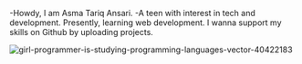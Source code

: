 -Howdy, I am Asma Tariq Ansari.
-A teen with interest in tech and development.
Presently, learning web development.
I wanna support my skills on Github by uploading projects.

<!---
AsmaTariqA/AsmaTariqA is a ✨ special ✨ repository because its `README.md` (this file) appears on your GitHub profile.
You can click the Preview link to take a look at your changes.
--->
![girl-programmer-is-studying-programming-languages-vector-40422183](https://github.com/AsmaTariqA/AsmaTariqA/assets/132979698/26d48c0e-1c80-4203-a381-f68ac6681dfe)
